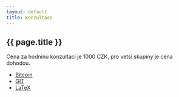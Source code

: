 ```yaml
---
layout: default
title: Konzultace
---
```


## {{ page.title }}

Cena za hodninu konzultaci je 1000 CZK, pro vetsi skupiny je cena dohodou.

- [Bitcoin](bitcoin/)
- [GIT](git/)
- [LaTeX](latex/)


